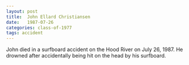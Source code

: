 ```yaml
---
layout: post
title:  John Ellard Christiansen
date:   1987-07-26
categories: class-of-1977
tags: accident
---
```

John died in a surfboard accident on the Hood River on July 26, 1987. He drowned after accidentally being hit on the head by his surfboard.
